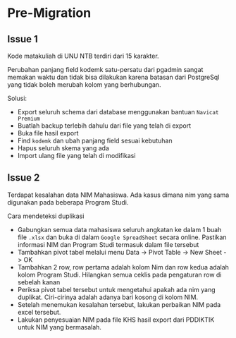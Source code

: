 # Pre-Migration

## Issue 1

Kode matakuliah di UNU NTB terdiri dari 15 karakter.

Perubahan panjang field kodemk satu-persatu dari pgadmin sangat memakan waktu dan tidak bisa dilakukan karena batasan dari PostgreSql yang tidak boleh merubah kolom yang berhubungan. 

Solusi:

- Export seluruh schema dari database menggunakan bantuan `Navicat Premium`
- Buatlah backup terlebih dahulu dari file yang telah di export
- Buka file hasil export
- Find `kodemk` dan ubah panjang field sesuai kebutuhan
- Hapus seluruh skema yang ada
- Import ulang file yang telah di modifikasi


## Issue 2

Terdapat kesalahan data NIM Mahasiswa. Ada kasus dimana nim yang sama digunakan pada beberapa Program Studi.

Cara mendeteksi duplikasi

- Gabungkan semua data mahasiswa seluruh angkatan ke dalam 1 buah file `.xlsx` dan buka di dalam `Google SpreadSheet` secara online. Pastikan informasi NIM dan Program Studi termasuk dalam file tersebut
- Tambahkan pivot tabel melalui menu Data -> Pivot Table -> New Sheet -> OK
- Tambahkan 2 row, row pertama adalah kolom Nim dan row kedua adalah kolom Program Studi. Hilangkan semua ceklis pada pengaturan row di sebelah kanan
- Periksa pivot tabel tersebut untuk mengetahui apakah ada nim yang duplikat. Ciri-cirinya adalah adanya bari kosong di kolom NIM.
- Setelah menemukan kesalahan tersebut, lakukan perbaikan NIM pada excel tersebut.
- Lakukan penyesuaian NIM pada file KHS hasil export dari PDDIKTIK untuk NIM yang bermasalah.
